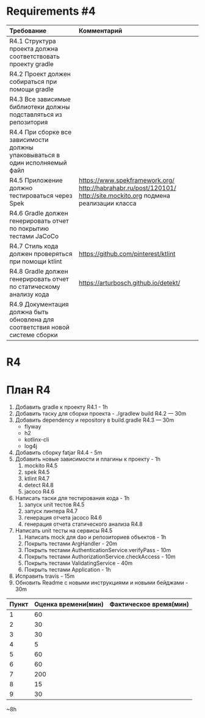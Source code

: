 # Requirements #4
| Требование | Комментарий |
|:---|:---| 
| R4.1 Структура проекта должна соответствовать проекту gradle |
| R4.2 Проект должен собираться при помощи gradle |  |
| R4.3 Все зависимые библиотеки должны подставляться из репозитория | |
| R4.4 При сборке все зависимости должны упаковываться в один исполняемый файл |  |
| R4.5 Приложение должно тестироваться через Spek | https://www.spekframework.org/ http://habrahabr.ru/post/120101/ http://site.mockito.org  подмена реализации класса|
| R4.6 Gradle должен генерировать отчет по покрытию тестами JaCoCo | |
| R4.7 Стиль кода должен проверяться при помощи ktlint | https://github.com/pinterest/ktlint |
| R4.8 Gradle должен генерировать отчет по статическому анализу кода | https://arturbosch.github.io/detekt/ |
| R4.9 Документация должна быть обновлена для соответствия новой системе сборки |  |

# R4
# **План R4**
1. Добавить gradle к проекту R4.1 - 1h
2. Добавить таску для сборки проекта - ./gradlew build R4.2 — 30m
2. Добавить dependency и repository в build.gradle R4.3 — 30m
    - flyway
    - h2
    - kotlinx-cli
    - log4j
4. Добавить сборку fatjar R4.4  - 5m
5. Добавить новые зависимости и плагины к проекту  - 1h
    1. mockito R4.5
    2. spek R4.5
    3. ktlint R4.7
    4. detect R4.8
    5. jacoco R4.6
6. Написать таски для тестирования кода - 1h
    1. запуск unit тестов R4.5
    2. запуск линтера R4.7
    3. генерация отчета jacoco R4.6
    4. генерация отчета статического анализа R4.8 
7. Написать unit тесты на сервисы R4.5
    1. Написать mock для dao и репозиториев объектов - 1h
    2. Покрыть тестами ArgHandler - 20m
    3. Покрыть тестами AuthenticationService.verifyPass - 10m
    4. Покрыть тестами AuthorizationService.checkAccess - 10m
    5. Покрыть тестами ValidatingService - 40m
    6. Покрыть тестами Application - 1h
8. Исправить travis - 15m
9. Обновить Readme с новыми инструкциями и новыми бейджами - 30m 
    
| Пункт | Оценка времени(мин) | Фактическое время(мин)|
| ---| ---  |---|
| 1  |  60  |  |
| 2  |  30   |  |
| 3  |  30  |  |
| 4  |  5   |  |
| 5  |  60  |  |
| 6  |  60  |  |
| 7  |  200 |  |
| 8  |  15  |  |
| 9  |  30  |  |

~8h





